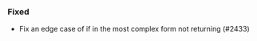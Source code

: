 <!--
### Internal
### Changed
### Added
### Removed
### Deprecated
### Performance
### Fixed
-->

### Fixed

- Fix an edge case of if in the most complex form not returning (#2433)
